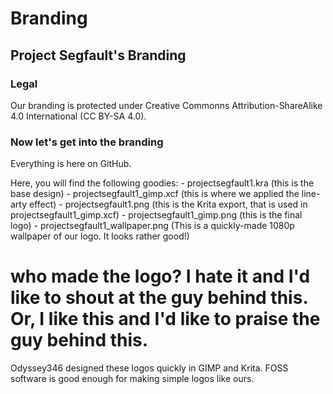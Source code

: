 # Branding

## Project Segfault's Branding

### Legal
Our branding is protected under Creative Commonns Attribution-ShareAlike 4.0 International (CC BY-SA 4.0).

### Now let's get into the branding
Everything is here on GitHub. 

Here, you will find the following goodies:
    - projectsegfault1.kra (this is the base design)
    - projectsegfault1_gimp.xcf (this is where we applied the line-arty effect)
    - projectsegfault1.png (this is the Krita export, that is used in projectsegfault1_gimp.xcf)
    - projectsegfault1_gimp.png (this is the final logo)
    - projectsegfault1_wallpaper.png (This is a quickly-made 1080p wallpaper of our logo. It looks rather good!)

# who made the logo? I hate it and I'd like to shout at the guy behind this. Or, I like this and I'd like to praise the guy behind this.
Odyssey346 designed these logos quickly in GIMP and Krita. FOSS software is good enough for making simple logos like ours.
